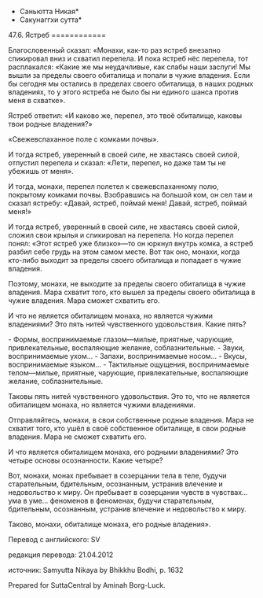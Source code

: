 * Саньютта Никая*
* Сакунаггхи сутта*

47\.6\. Ястреб
\=\=\=\=\=\=\=\=\=\=\=\=

Благословенный сказал: «Монахи, как\-то раз ястреб внезапно спикировал вниз и схватил перепела\. И пока ястреб нёс перепела, тот расплакался: «Какие же мы неудачливые, как слабы наши заслуги\! Мы вышли за пределы своего обиталища и попали в чужие владения\. Если бы сегодня мы остались в пределах своего обиталища, в наших родных владениях, то у этого ястреба не было бы ни единого шанса против меня в схватке»\.

Ястреб ответил: «И каково же, перепел, это твоё обиталище, каковы твои родные владения?»

«Свежевспаханное поле с комками почвы»\.

И тогда ястреб, уверенный в своей силе, не хвастаясь своей силой, отпустил перепела и сказал: «Лети, перепел, но даже там ты не убежишь от меня»\.

И тогда, монахи, перепел полетел к свежевспаханному полю, покрытому комками почвы\. Взобравшись на большой ком, он сел там и сказал ястребу: «Давай, ястреб, поймай меня\! Давай, ястреб, поймай меня\!»

И тогда ястреб, уверенный в своей силе, не хвастаясь своей силой, сложил свои крылья и спикировал на перепела\. Но когда перепел понял: «Этот ястреб уже близко»—то он юркнул внутрь комка, а ястреб разбил себе грудь на этом самом месте\. Вот так оно, монахи, когда кто\-либо выходит за пределы своего обиталища и попадает в чужие владения\.

Поэтому, монахи, не выходите за пределы своего обиталища в чужие владения\. Мара схватит того, кто вышел за пределы своего обиталища в чужие владения\. Мара сможет схватить его\.

И что не является обиталищем монаха, но является чужими владениями? Это пять нитей чувственного удовольствия\. Какие пять?

\- Формы, воспринимаемые глазом—милые, приятные, чарующие, привлекательные, воспаляющие желание, соблазнительные\.
\- Звуки, воспринимаемые ухом…
\- Запахи, воспринимаемые носом…
\- Вкусы, воспринимаемые языком…
\- Тактильные ощущения, воспринимаемые телом—милые, приятные, чарующие, привлекательные, воспаляющие желание, соблазнительные\.

Таковы пять нитей чувственного удовольствия\. Это то, что не является обиталищем монаха, но является чужими владениями\.

Отправляйтесь, монахи, в свои собственные родные владения\. Мара не схватит того, кто ушёл в своё собственное обиталище, в свои родные владения\. Мара не сможет схватить его\.

И что является обиталищем монаха, его родными владениями? Это четыре основы осознанности\. Какие четыре?

Вот, монахи, монах пребывает в созерцании тела в теле, будучи старательным, бдительным, осознанным, устранив влечение и недовольство к миру\. Он пребывает в созерцании чувств в чувствах… ума в уме… феноменов в феноменах, будучи старательным, бдительным, осознанным, устранив влечение и недовольство к миру\.

Таково, монахи, обиталище монаха, его родные владения»\.

Перевод с английского: SV

редакция перевода: 21\.04\.2012

источник: Samyutta Nikaya by Bhikkhu Bodhi, p\. 1632

Prepared for SuttaCentral by Aminah Borg\-Luck\.